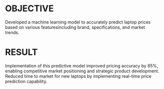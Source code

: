 # OBJECTIVE
Developed a machine learning model to accurately predict laptop prices based on various featuresincluding brand, specifications, and market trends.
# RESULT 
Implementation of this predictive model improved pricing accuracy by 85%, enabling competitive market positioning and strategic product development. Reduced time to market for new laptops by implementing real-time price prediction capability.

